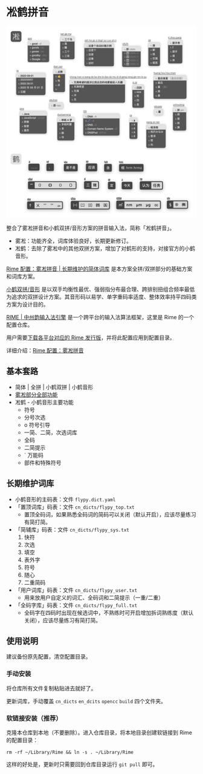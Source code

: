 # 凇鹤拼音

![demo](./others/demo_crane.png)

整合了雾凇拼音和小鹤双拼/音形方案的拼音输入法，简称「凇鹤拼音」。

- 雾凇：功能齐全，词库体验良好，长期更新修订。
- 凇鹤：去除了雾凇中的其他双拼方案，增加了对鹤形的支持，对接官方的小鹤音形。

[Rime 配置：雾凇拼音 | 长期维护的简体词库](https://github.com/iDvel/rime-ice) 是本方案全拼/双拼部分的基础方案和词库方案。

[小鹤双拼/音形](https://www.flypy.com/) 是以双手均衡性最优、强弱指分布最合理、跨排别扭组合频率最低为追求的双拼设计方案。其音形码以易学、单字重码率适度、整体效率持平四码类方案为设计目的。

[RIME | 中州韵输入法引擎](https://rime.im/) 是一个跨平台的输入法算法框架，这里是 Rime 的一个配置仓库。

用户需要[下载各平台对应的 Rime 发行版](https://rime.im/download/)，并将此配置应用到配置目录。

详细介绍：[Rime 配置：雾凇拼音](https://dvel.me/posts/rime-ice/)


## 基本套路

- 简体 | 全拼 | 小鹤双拼 | 小鹤音形
- [雾凇部分全部功能](https://github.com/iDvel/rime-ice#%E5%9F%BA%E6%9C%AC%E5%A5%97%E8%B7%AF)
- 凇鹤 - 小鹤音形主要功能
    - 符号
    - 分号次选
    - o 符号引导
    - 一简、二简，次选词库
    - 全码
    - 二简提示
    - ` 万能码
    - 部件和特殊符号

## 长期维护词库

- 小鹤音形的主码表：文件 `flypy.dict.yaml`
- 「置顶词库」码表：文件 `cn_dicts/flypy_top.txt`
    - 置顶全码词，如果熟悉全码词的简码可以关闭（默认开启），应该尽量练习有简打简。
- 「简辅库」码表：文件 `cn_dicts/flypy_sys.txt`
    1. 快符
    2. 次选
    3. 填空
    4. 表外字
    5. 符号
    6. 随心
    7. 二重简码
- 「用户词库」码表：文件 `cn_dicts/flypy_user.txt`
    - 用来放用户自定义的词汇、全码词和二简提示（一重/二重）
- 「全码字库」码表：文件 `cn_dicts/flypy_full.txt`
    - 全码字在四码时出现在候选词中，不熟练时可开启增加拆词熟练度（默认关闭），应该尽量练习有简打简。

## 使用说明

建议备份原先配置，清空配置目录。

### 手动安装

将仓库所有文件复制粘贴进去就好了。

更新词库，手动覆盖 `cn_dicts` `en_dcits` `opencc` `build` 四个文件夹。

### 软链接安装（推荐）

克隆本仓库到本地（不要删除）。进入仓库目录，将本地目录创建软链接到 Rime 的配置目录：

```
rm -rf ~/Library/Rime && ln -s . ~/Library/Rime
```

这样的好处是，更新时只需要回到仓库目录运行 `git pull` 即可。
